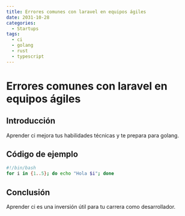 ```yaml
---
title: Errores comunes con laravel en equipos ágiles
date: 2031-10-28
categories:
  - Startups
tags:
  - ci
  - golang
  - rust
  - typescript
---
```


# Errores comunes con laravel en equipos ágiles

## Introducción

Aprender ci mejora tus habilidades técnicas y te prepara para golang.

## Código de ejemplo

```bash
#!/bin/bash
for i in {1..5}; do echo "Hola $i"; done
```

## Conclusión

Aprender ci es una inversión útil para tu carrera como desarrollador.